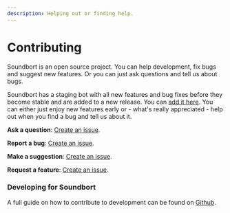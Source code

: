 ```yaml
---
description: Helping out or finding help.
---
```


# Contributing

Soundbort is an open source project. You can help development, fix bugs and suggest new features. Or you can just ask questions and tell us about bugs.

Soundbort has a staging bot with all new features and bug fixes before they become stable and are added to a new release. You can [add it here](https://discord.com/api/oauth2/authorize?client_id=869715767497740378&permissions=2150943808&scope=applications.commands%20bot). You can either just enjoy new features early or - what's really appreciated - help out when you find a bug and tell us about it.

**Ask a question**: [Create an issue](https://github.com/LonelessCodes/Soundbort/issues/new?assignees=&labels=question&template=question.md&title=%5B+Question+%5D+%3CReplace+this+with+a+short+description%3E).

**Report a bug**: [Create an issue](https://github.com/LonelessCodes/Soundbort/issues/new?assignees=&labels=bug&template=bug_report.md&title=%5B+Bug+%5D+%3CReplace+this+with+a+short+description%3E).

**Make a suggestion**: [Create an issue](https://github.com/LonelessCodes/Soundbort/issues/new?assignees=&labels=enhancement&template=suggesting.md&title=%5B+Enhancement+%5D+%3CReplace+this+with+a+short+description%3E).

**Request a feature**: [Create an issue](https://github.com/LonelessCodes/Soundbort/issues/new?assignees=&labels=feature+request&template=feature_request.md&title=%5B+Feature+Req.+%5D+%3CReplace+this+with+a+short+description%3E).

### Developing for Soundbort

A full guide on how to contribute to development can be found on [Github](https://github.com/LonelessCodes/Soundbort).

